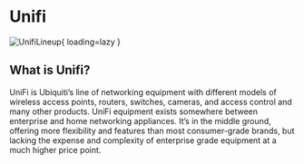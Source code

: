 # Unifi 

![UnifiLineup](https://cloud.linode.com/object-storage/buckets/us-southeast-1/knowledge.9linedefense.com/objects?prefix=images-files/unifilineup.png){ loading=lazy }


## What is Unifi?

UniFi is Ubiquiti’s line of networking equipment with different models of wireless access points, routers, switches, cameras, and access control and many other products. UniFi equipment exists somewhere between enterprise and home networking appliances. It’s in the middle ground, offering more flexibility and features than most consumer-grade brands, but lacking the expense and complexity of enterprise grade equipment at a much higher price point. 

